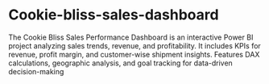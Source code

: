 # Cookie-bliss-sales-dashboard
The Cookie Bliss Sales Performance Dashboard is an interactive Power BI project analyzing sales trends, revenue, and profitability. It includes KPIs for revenue, profit margin, and customer-wise shipment insights. Features DAX calculations, geographic analysis, and goal tracking for data-driven decision-making
